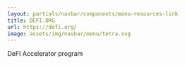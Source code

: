 ```yaml
---
layout: partials/navbar/components/menu-resources-link
title: DEFI.ORG
url: https://defi.org/
image: assets/img/navbar/menu/tetra.svg
---
```


DeFI Accelerator program
